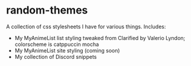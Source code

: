 # random-themes
A collection of css stylesheets I have for various things.
Includes:
- My MyAnimeList list styling tweaked from Clarified by Valerio Lyndon; colorscheme is catppuccin mocha
- My MyAnimeList site styling (coming soon)
- My collection of Discord snippets